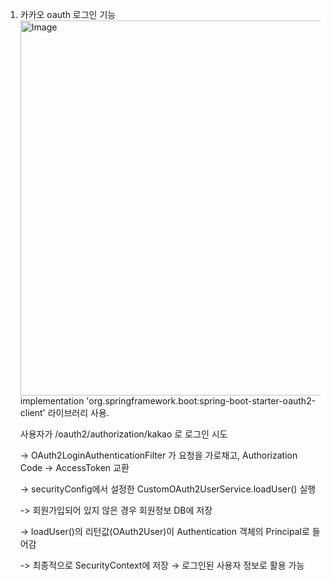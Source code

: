 1. 카카오 oauth 로그인 기능
   <img width="600" height="600" alt="Image" src="https://github.com/user-attachments/assets/b90e6ac4-e136-493e-9c0c-1b8fe5e055cb" />
   implementation 'org.springframework.boot:spring-boot-starter-oauth2-client' 라이브러리 사용.

   사용자가 /oauth2/authorization/kakao 로 로그인 시도
   
   -> OAuth2LoginAuthenticationFilter 가 요청을 가로채고, Authorization Code → AccessToken 교환

   -> securityConfig에서 설정한 CustomOAuth2UserService.loadUser() 실행

   -> 회원가입되어 있지 않은 경우 회원정보 DB에 저장

   -> loadUser()의 리턴값(OAuth2User)이 Authentication 객체의 Principal로 들어감

   -> 최종적으로 SecurityContext에 저장 → 로그인된 사용자 정보로 활용 가능
   
